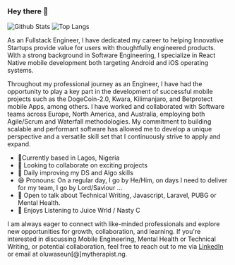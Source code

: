 ### Hey there 👋


![Github Stats](https://github-readme-stats.vercel.app/api?username=theafolayan&count_private=true&show_icons=true&theme=synthwave)
![Top Langs](https://github-readme-stats.vercel.app/api/top-langs/?username=theafolayan&hide=TeX&layout=compact&theme=synthwave)

As an Fullstack Engineer, I have dedicated my career to helping Innovative Startups provide value for users with thoughtfully engineered products. With a strong background in Software Engineering, I specialize in React Native mobile development both targeting Android and iOS operating systems. 

Throughout my professional journey as an Engineer, I have had the opportunity to play a key part in the development of successful mobile projects such as the DogeCoin-2.0, Kwara, Kilimanjaro, and Betprotect mobile Apps, among others. I have worked and collaborated with Software teams across Europe, North America, and Australia, employing both Agile/Scrum and Waterfall methodologies. My commitment to building scalable and performant software has allowed me to develop a unique perspective and a versatile skill set that I continuously strive to apply and expand.

- 📍Currently based in Lagos, Nigeria 
- 👯 Looking to collaborate on exciting projects
- 💪 Daily improving my DS and Algo skills 
- 😄 Pronouns: On a regular day, I go by He/Him, on days I need to deliver for my team, I go by Lord/Saviour ...
- 💬 Open to talk about Technical Writing, Javascript, Laravel, PUBG or Mental Health.
- 🎵 Enjoys Listening to Juice Wrld / Nasty C

I am always eager to connect with like-minded professionals and explore new opportunities for growth, collaboration, and learning. If you're interested in discussing Mobile Engineering, Mental Health or Technical Writing, or potential collaboration, feel free to reach out to me via [LinkedIn](https://linkedin.com/in/theafolayan) or email at oluwaseun[@]mytherapist.ng.



<!--
**theafolayan/theafolayan** is a ✨ _special_ ✨ repository because its `README.md` (this file) appears on your GitHub profile.

Here are some ideas to get you started:

- 🔭 I’m currently working on ...
- 🌱 I’m currently learning ...
- 📫 How to reach me: ...
- 😄 Pronouns: He/Him...
- ⚡ Fun fact: ...
-->
